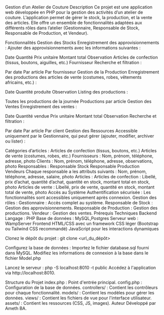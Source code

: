 Gestion d’un Atelier de Couture
Description
Ce projet est une application web développée en PHP pour la gestion des activités d’un atelier de couture. L’application permet de gérer le stock, la production, et la vente des articles. Elle offre un ensemble de fonctionnalités adaptées aux différents rôles dans l’atelier (Gestionnaire, Responsable de Stock, Responsable de Production, et Vendeur).

Fonctionnalités
Gestion des Stocks
Enregistrement des approvisionnements : Ajouter des approvisionnements avec les informations suivantes :

Date
Quantité
Prix unitaire
Montant total
Observation
Articles de confection (tissus, boutons, aiguilles, etc.)
Fournisseur
Recherche et filtration :

Par date
Par article
Par fournisseur
Gestion de la Production
Enregistrement des productions des articles de vente (costumes, robes, vêtements africains, etc.) :

Date
Quantité produite
Observation
Listing des productions :

Toutes les productions de la journée
Productions par article
Gestion des Ventes
Enregistrement des ventes :

Date
Quantité vendue
Prix unitaire
Montant total
Observation
Recherche et filtration :

Par date
Par article
Par client
Gestion des Ressources
Accessible uniquement par le Gestionnaire, qui peut gérer (ajouter, modifier, archiver ou lister) :

Catégories d’articles :
Articles de confection (tissus, boutons, etc.)
Articles de vente (costumes, robes, etc.)
Fournisseurs : Nom, prénom, téléphone, adresse, photo
Clients : Nom, prénom, téléphone, adresse, observations, photo
Responsables :
Responsable Stock
Responsable Production
Vendeurs
Chaque responsable a les attributs suivants : Nom, prénom, téléphone, adresse, salaire, photo
Articles :
Articles de confection : Libellé, prix d’achat, quantité d’achat, quantité en stock, montant total en stock, photo
Articles de vente : Libellé, prix de vente, quantité en stock, montant total de vente, photo
Accès au Système
Authentification sécurisée :
Les fonctionnalités sont accessibles uniquement après connexion.
Gestion des rôles :
Gestionnaire : Accès complet au système.
Responsable de Stock : Gestion des approvisionnements.
Responsable de Production : Gestion des productions.
Vendeur : Gestion des ventes.
Prérequis Techniques
Backend
Langage : PHP
Base de données : MySQL,Postgres
Serveur web : WampServer
Frontend
HTML/CSS avec un framework CSS léger (Bootstrap ou Tailwind CSS recommandé)
JavaScript pour les interactions dynamiques

Clonez le dépôt du projet :
git clone <url_du_dépôt>

Configurez la base de données :
Importez le fichier database.sql fourni dans MySQL.
Modifiez les informations de connexion à la base dans le fichier Model.php

Lancez le serveur :
php -S localhost:8010 -t public
Accédez à l'application via http://localhost:8010.

Structure du Projet
index.php : Point d'entrée principal.
config.php : Configuration de la base de données.
controllers/ : Contient les contrôleurs pour chaque fonctionnalité.
models/ : Contient les modèles pour gérer les données.
views/ : Contient les fichiers de vue pour l'interface utilisateur.
assets/ : Contient les ressources (CSS, JS, images).
Auteur
Développé par Ameth BA.

